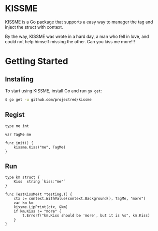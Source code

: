# KISSME

KISSME is a Go package that supports a easy way to manager the tag and inject the struct with context.

By the way, KISSME was wrote in a hard day, a man who fell in love, and could not help himself missing the other. Can you kiss me more!!!

Getting Started
===============

## Installing

To start using KISSME, install Go and run `go get`:

```sh
$ go get -u github.com/projectred/kissme
```

## Regist

```golang
type me int

var TagMe me

func init() {
	kissme.Kiss("me", TagMe)
}
```

## Run

```golang
type km struct {
	Kiss  string `kiss:"me"`
}

func TestKissMe(t *testing.T) {
	ctx := context.WithValue(context.Background(), TagMe, "more")
	var km km
	kissme.LipPrint(ctx, &km)
	if km.Kiss != "more" {
		t.Errorf("km.Kiss should be 'more', but it is %s", km.Kiss)
	}
}
``` 